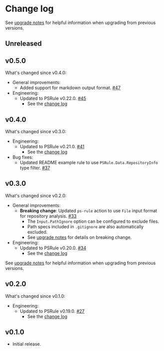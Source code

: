 # Change log

See [upgrade notes][upgrade-notes] for helpful information when upgrading from previous versions.

[upgrade-notes]: docs/upgrade-notes.md

## Unreleased

## v0.5.0

What's changed since v0.4.0:

- General improvements:
  - Added support for markdown output format. [#47](https://github.com/microsoft/ps-rule/issues/47)
- Engineering:
  - Updated to PSRule v0.22.0. [#45](https://github.com/microsoft/ps-rule/issues/45)
    - See the [change log](https://github.com/microsoft/PSRule/blob/main/CHANGELOG.md#v0220)

## v0.4.0

What's changed since v0.3.0:

- Engineering:
  - Updated to PSRule v0.21.0. [#41](https://github.com/microsoft/ps-rule/issues/41)
    - See the [change log](https://github.com/microsoft/PSRule/blob/main/CHANGELOG.md#v0210)
- Bug fixes:
  - Updated README example rule to use `PSRule.Data.RepositoryInfo` type filter. [#37](https://github.com/microsoft/ps-rule/issues/37)

## v0.3.0

What's changed since v0.2.0:

- General improvements:
  - **Breaking change**: Updated `ps-rule` action to use `File` input format for repository analysis. [#33](https://github.com/microsoft/ps-rule/issues/33)
    - The `Input.PathIgnore` option can be configured to exclude files.
    - Path specs included in `.gitignore` are also automatically excluded.
    - See [upgrade notes][upgrade-v0.3.0] for details on breaking change.
- Engineering:
  - Updated to PSRule v0.20.0. [#34](https://github.com/microsoft/ps-rule/issues/34)
    - See the [change log](https://github.com/microsoft/PSRule/blob/main/CHANGELOG.md#v0200)

See [upgrade notes][upgrade-v0.3.0] for helpful information when upgrading from previous versions.

[upgrade-v0.3.0]: docs/upgrade-notes.md#upgrade-to-v030-from-v02x

## v0.2.0

What's changed since v0.1.0:

- Engineering:
  - Updated to PSRule v0.19.0. [#27](https://github.com/microsoft/ps-rule/issues/27)
    - See the [change log](https://github.com/microsoft/PSRule/blob/main/CHANGELOG.md#v0190)

## v0.1.0

- Initial release.
